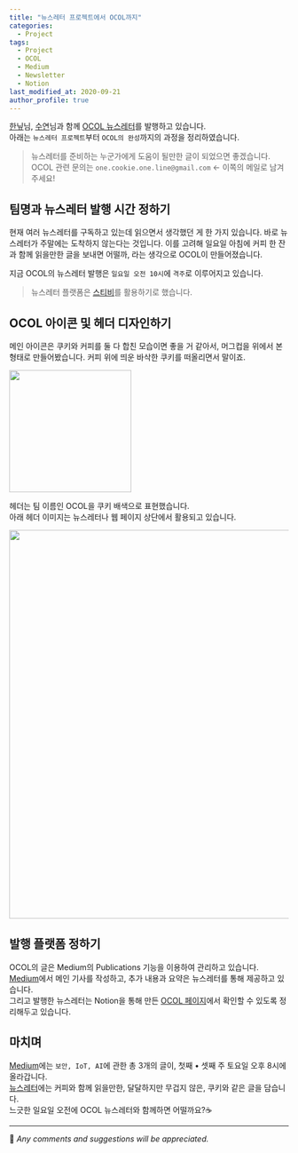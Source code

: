 ```yaml
---
title: "뉴스레터 프로젝트에서 OCOL까지"
categories: 
  - Project
tags:
  - Project
  - OCOL
  - Medium
  - Newsletter
  - Notion
last_modified_at: 2020-09-21
author_profile: true
---
```

[한닢](https://github.com/wwhurin)님, [수연](https://github.com/gottgam)님과 함께
[OCOL 뉴스레터](https://www.notion.so/OCOL-a7aa10edd95f42c586b23a5a536b9649)를 발행하고 있습니다.<br/>
아래는 `뉴스레터 프로젝트`부터 `OCOL의 완성`까지의 과정을 정리하였습니다.

>뉴스레터를 준비하는 누군가에게 도움이 될만한 글이 되었으면 좋겠습니다.<br/>
>OCOL 관련 문의는 `one.cookie.one.line@gmail.com` ← 이쪽의 메일로 남겨주세요!

## 팀명과 뉴스레터 발행 시간 정하기

현재 여러 뉴스레터를 구독하고 있는데 읽으면서 생각했던 게 한 가지 있습니다.
바로 뉴스레터가 주말에는 도착하지 않는다는 것입니다.
이를 고려해 일요일 아침에 커피 한 잔과 함께 읽을만한 글을 보내면 어떨까, 라는 생각으로 OCOL이 만들어졌습니다.

지금 OCOL의 뉴스레터 발행은 `일요일 오전 10시`에 `격주`로 이루어지고 있습니다.<br/>

>뉴스레터 플랫폼은 [스티비](https://www.stibee.com/)를 활용하기로 했습니다.

## OCOL 아이콘 및 헤더 디자인하기

메인 아이콘은 쿠키와 커피를 둘 다 합친 모습이면 좋을 거 같아서, 머그컵을 위에서 본 형태로 만들어봤습니다.
커피 위에 띄운 바삭한 쿠키를 떠올리면서 말이죠.

<img src="https://user-images.githubusercontent.com/62553200/93716297-f82d8900-fba9-11ea-9bcf-080a1ac6664b.png" width="220">

헤더는 팀 이름인 OCOL을 쿠키 배색으로 표현했습니다.<br/>
아래 헤더 이미지는 뉴스레터나 웹 페이지 상단에서 활용되고 있습니다.

<img src="https://user-images.githubusercontent.com/62553200/93716365-607c6a80-fbaa-11ea-9208-9db450f815e5.png" width="700">

## 발행 플랫폼 정하기

OCOL의 글은 Medium의 Publications 기능을 이용하여 관리하고 있습니다.<br/>
[Medium](https://medium.com/ocol)에서 메인 기사를 작성하고, 추가 내용과 요약은 뉴스레터를 통해 제공하고 있습니다.<br/>
그리고 발행한 뉴스레터는 Notion을 통해 만든 [OCOL 페이지](https://www.notion.so/OCOL-a7aa10edd95f42c586b23a5a536b9649)에서 확인할 수 있도록 정리해두고 있습니다.

## 마치며

[Medium](https://medium.com/ocol)에는 `보안, IoT, AI`에 관한 총 3개의 글이, 첫째 • 셋째 주 토요일 오후 8시에 올라갑니다.<br/>
[뉴스레터](https://www.notion.so/OCOL-a7aa10edd95f42c586b23a5a536b9649)에는 커피와 함께 읽을만한, 달달하지만 무겁지 않은, 쿠키와 같은 글을 담습니다.<br/>
느긋한 일요일 오전에 OCOL 뉴스레터와 함께하면 어떨까요?☕

---

💬 *Any comments and suggestions will be appreciated.*
